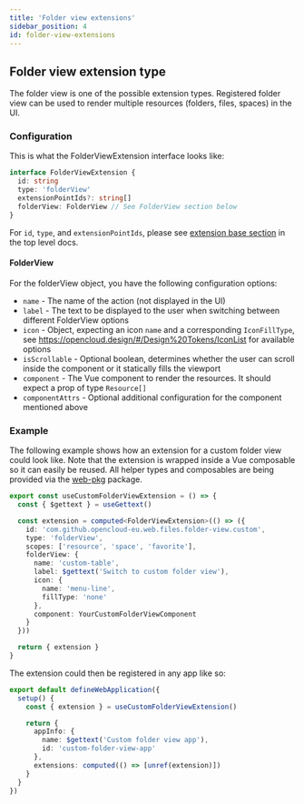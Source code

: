 ```yaml
---
title: 'Folder view extensions'
sidebar_position: 4
id: folder-view-extensions
---
```


## Folder view extension type

The folder view is one of the possible extension types. Registered folder view can be used to render multiple resources (folders, files, spaces) in the UI.

### Configuration

This is what the FolderViewExtension interface looks like:

```typescript
interface FolderViewExtension {
  id: string
  type: 'folderView'
  extensionPointIds?: string[]
  folderView: FolderView // See FolderView section below
}
```

For `id`, `type`, and `extensionPointIds`, please see [extension base section](./../index.md) in the top level docs.

#### FolderView

For the folderView object, you have the following configuration options:

- `name` - The name of the action (not displayed in the UI)
- `label` - The text to be displayed to the user when switching between different FolderView options
- `icon` - Object, expecting an icon `name` and a corresponding `IconFillType`, see https://opencloud.design/#/Design%20Tokens/IconList for available options
- `isScrollable` - Optional boolean, determines whether the user can scroll inside the component or it statically fills the viewport
- `component` - The Vue component to render the resources. It should expect a prop of type `Resource[]`
- `componentAttrs` - Optional additional configuration for the component mentioned above

### Example

The following example shows how an extension for a custom folder view could look like. Note that the extension is wrapped inside a Vue composable so it can easily be reused. All helper types and composables are being provided via the [web-pkg](https://github.com/opencloud-eu/web/tree/main/packages/web-pkg) package.

```typescript
export const useCustomFolderViewExtension = () => {
  const { $gettext } = useGettext()

  const extension = computed<FolderViewExtension>(() => ({
    id: 'com.github.opencloud-eu.web.files.folder-view.custom',
    type: 'folderView',
    scopes: ['resource', 'space', 'favorite'],
    folderView: {
      name: 'custom-table',
      label: $gettext('Switch to custom folder view'),
      icon: {
        name: 'menu-line',
        fillType: 'none'
      },
      component: YourCustomFolderViewComponent
    }
  }))

  return { extension }
}
```

The extension could then be registered in any app like so:

```typescript
export default defineWebApplication({
  setup() {
    const { extension } = useCustomFolderViewExtension()

    return {
      appInfo: {
        name: $gettext('Custom folder view app'),
        id: 'custom-folder-view-app'
      },
      extensions: computed(() => [unref(extension)])
    }
  }
})
```
